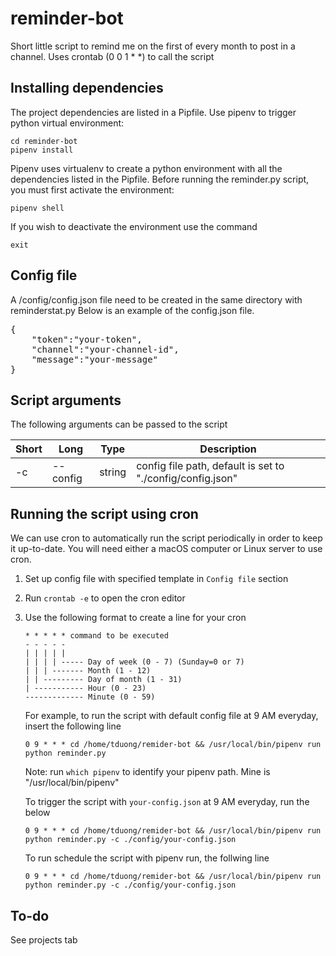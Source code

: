 # reminder-bot
Short little script to remind me on the first of every month to post in a channel.
Uses crontab (0 0 1 * *) to call the script

## Installing dependencies

The project dependencies are listed in a Pipfile. Use pipenv to trigger python virtual environment:

	cd reminder-bot
	pipenv install

Pipenv uses virtualenv to create a python environment with all the dependencies listed in the Pipfile. Before running the reminder.py script, you must first activate the environment:

	pipenv shell

If you wish to deactivate the environment use the command

	exit

## Config file
A /config/config.json file need to be created in the same directory with reminderstat.py
Below is an example of the config.json file.<br/>
<pre>
{
	"token":"your-token",
	"channel":"your-channel-id",
	"message":"your-message"
}
</pre>

## Script arguments
The following arguments can be passed to the script

| Short | Long             | Type   | Description |
|-------|------------------|--------|-------------|
| -c    | --config         | string | config file path, default is set to "./config/config.json" |

## Running the script using cron

We can use cron to automatically run the script periodically in order to keep it up-to-date. You will need either a macOS computer or Linux server to use cron.

1. Set up config file with specified template in `Config file` section
2. Run `crontab -e` to open the cron editor
3. Use the following format to create a line for your cron
    ```
    * * * * * command to be executed
    - - - - -
    | | | | |
    | | | | ----- Day of week (0 - 7) (Sunday=0 or 7)
    | | | ------- Month (1 - 12)
    | | --------- Day of month (1 - 31)
    | ----------- Hour (0 - 23)
    ------------- Minute (0 - 59)
    ```
    For example, to run the script with default config file at 9 AM everyday, insert the following line

    ```
    0 9 * * * cd /home/tduong/remider-bot && /usr/local/bin/pipenv run python reminder.py
    ```

    Note: run `which pipenv` to identify your pipenv path. Mine is "/usr/local/bin/pipenv"

	  To trigger the script with `your-config.json` at 9 AM everyday, run the below
    ```
    0 9 * * * cd /home/tduong/remider-bot && /usr/local/bin/pipenv run python reminder.py -c ./config/your-config.json
    ```
	  To run schedule the script with pipenv run, the follwing line
	  ```
    0 9 * * * cd /home/tduong/remider-bot && /usr/local/bin/pipenv run python reminder.py -c ./config/your-config.json
    ```
## To-do

See projects tab
